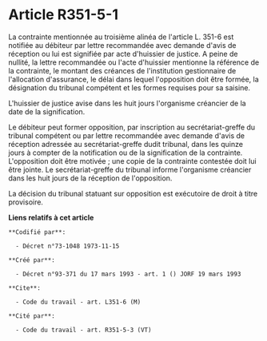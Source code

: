 # Article R351-5-1

La contrainte mentionnée au troisième alinéa de l'article L. 351-6 est notifiée au débiteur par lettre recommandée avec
demande d'avis de réception ou lui est signifiée par acte d'huissier de justice. A peine de nullité, la lettre recommandée ou
l'acte d'huissier mentionne la référence de la contrainte, le montant des créances de l'institution gestionnaire de
l'allocation d'assurance, le délai dans lequel l'opposition doit être formée, la désignation du tribunal compétent et les
formes requises pour sa saisine.

L'huissier de justice avise dans les huit jours l'organisme créancier de la date de la signification.

Le débiteur peut former opposition, par inscription au secrétariat-greffe du tribunal compétent ou par lettre recommandée
avec demande d'avis de réception adressée au secrétariat-greffe dudit tribunal, dans les quinze jours à compter de la
notification ou de la signification de la contrainte. L'opposition doit être motivée ; une copie de la contrainte contestée
doit lui être jointe. Le secrétariat-greffe du tribunal informe l'organisme créancier dans les huit jours de la réception de
l'opposition.

La décision du tribunal statuant sur opposition est exécutoire de droit à titre provisoire.

**Liens relatifs à cet article**

	**Codifié par**:

	  - Décret n°73-1048 1973-11-15

	**Créé par**:

	  - Décret n°93-371 du 17 mars 1993 - art. 1 () JORF 19 mars 1993

	**Cite**:

	  - Code du travail - art. L351-6 (M)

	**Cité par**:

	  - Code du travail - art. R351-5-3 (VT)
